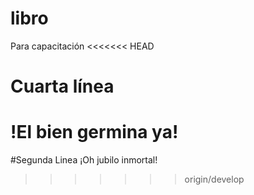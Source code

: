 # libro
Para capacitación
<<<<<<< HEAD
# Cuarta línea
!El bien germina ya!
=======

#Segunda Linea
¡Oh jubilo inmortal!
>>>>>>> origin/develop

